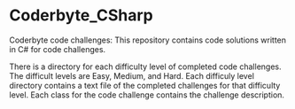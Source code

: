 # Coderbyte_CSharp
Coderbyte code challenges: This repository contains code solutions written in C# for code challenges. 

There is a directory for each difficulty level of completed code challenges. The difficult levels are Easy, Medium, and Hard.  Each difficuly level directory contains a text file of the completed challenges for that difficulty level.  Each class for the code challenge contains the challenge description.
